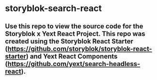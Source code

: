 # storyblok-search-react

## Use this repo to view the source code for the Storyblok x Yext React Project. This repo was created using the Storyblok React Starter (https://github.com/storyblok/storyblok-react-starter) and Yext React Components (https://github.com/yext/search-headless-react).
